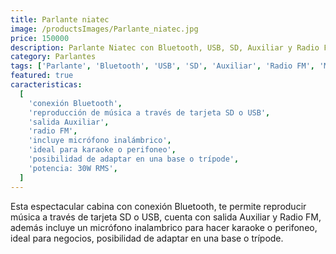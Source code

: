 ```yaml
---
title: Parlante niatec
image: /productsImages/Parlante_niatec.jpg
price: 150000
description: Parlante Niatec con Bluetooth, USB, SD, Auxiliar y Radio FM, incluye micrófono inalámbrico.
category: Parlantes
tags: ['Parlante', 'Bluetooth', 'USB', 'SD', 'Auxiliar', 'Radio FM', 'Micrófono inalámbrico']
featured: true
caracteristicas:
  [
    'conexión Bluetooth',
    'reproducción de música a través de tarjeta SD o USB',
    'salida Auxiliar',
    'radio FM',
    'incluye micrófono inalámbrico',
    'ideal para karaoke o perifoneo',
    'posibilidad de adaptar en una base o trípode',
    'potencia: 30W RMS',
  ]
---
```


Esta espectacular cabina con conexión Bluetooth,
te permite reproducir música a través de tarjeta SD o USB, cuenta con salida Auxiliar y Radio FM, además incluye un micrófono inalambrico para hacer karaoke o perifoneo, ideal para negocios, posibilidad de adaptar en una base o trípode.
